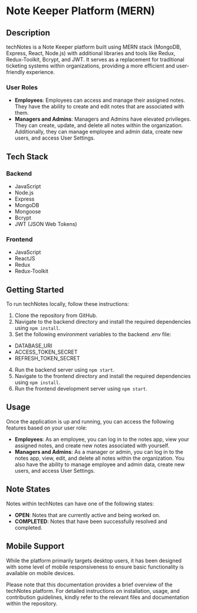 # Note Keeper Platform (MERN)

## Description

techNotes is a Note Keeper platform built using MERN stack (MongoDB, Express, React, Node.js) with additional libraries and tools like Redux, Redux-Toolkit, Bcrypt, and JWT. It serves as a replacement for traditional ticketing systems within organizations, providing a more efficient and user-friendly experience.

### User Roles

- **Employees**: Employees can access and manage their assigned notes. They have the ability to create and edit notes that are associated with them.
- **Managers and Admins**: Managers and Admins have elevated privileges. They can create, update, and delete all notes within the organization. Additionally, they can manage employee and admin data, create new users, and access User Settings.

## Tech Stack

### Backend

- JavaScript
- Node.js
- Express
- MongoDB
- Mongoose
- Bcrypt
- JWT (JSON Web Tokens)

### Frontend

- JavaScript
- ReactJS
- Redux
- Redux-Toolkit

## Getting Started

To run techNotes locally, follow these instructions:

1. Clone the repository from GitHub.
2. Navigate to the backend directory and install the required dependencies using `npm install`.
3. Set the following environment variables to the backend .env file:

- DATABASE_URI
- ACCESS_TOKEN_SECRET
- REFRESH_TOKEN_SECRET

4. Run the backend server using `npm start`.
5. Navigate to the frontend directory and install the required dependencies using `npm install`.
6. Run the frontend development server using `npm start`.

## Usage

Once the application is up and running, you can access the following features based on your user role:

- **Employees**: As an employee, you can log in to the notes app, view your assigned notes, and create new notes associated with yourself.
- **Managers and Admins**: As a manager or admin, you can log in to the notes app, view, edit, and delete all notes within the organization. You also have the ability to manage employee and admin data, create new users, and access User Settings.

## Note States

Notes within techNotes can have one of the following states:

- **OPEN**: Notes that are currently active and being worked on.
- **COMPLETED**: Notes that have been successfully resolved and completed.

## Mobile Support

While the platform primarily targets desktop users, it has been designed with some level of mobile responsiveness to ensure basic functionality is available on mobile devices.

Please note that this documentation provides a brief overview of the techNotes platform. For detailed instructions on installation, usage, and contribution guidelines, kindly refer to the relevant files and documentation within the repository.
